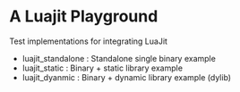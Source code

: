 # A Luajit Playground

Test implementations for integrating LuaJit

- luajit_standalone : Standalone single binary example
- luajit_static : Binary + static library example
- luajit_dyanmic : Binary + dynamic library example (dylib)
